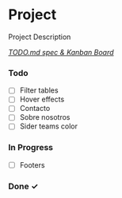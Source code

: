 # Project

Project Description

<em>[TODO.md spec & Kanban Board](https://bit.ly/3fCwKfM)</em>

### Todo

- [ ] Filter tables  
- [ ] Hover effects  
- [ ] Contacto  
- [ ] Sobre nosotros  
- [ ] Sider teams color  

### In Progress

- [ ] Footers  

### Done ✓


